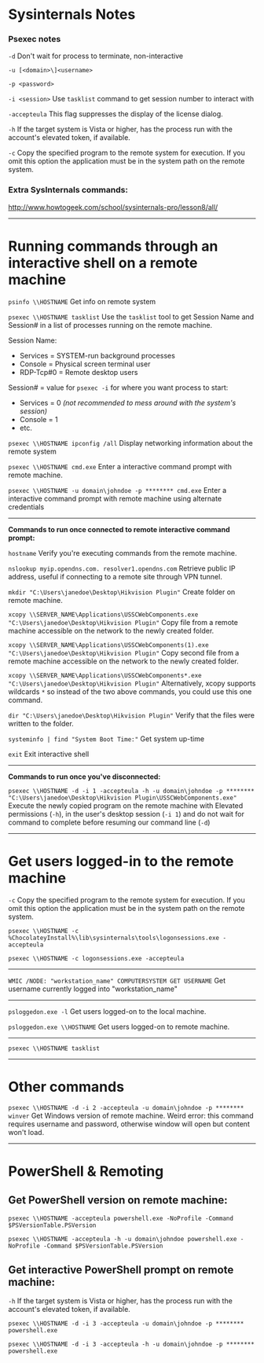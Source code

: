 
# Sysinternals Notes

### Psexec notes

`-d` Don't wait for process to terminate, non-interactive

`-u [<domain>\]<username>`

`-p <password>`

`-i <session>` Use `tasklist` command to get session number to interact with

`-accepteula` This flag suppresses the display of the license dialog.

`-h` If the target system is Vista or higher, has the process run with the account's elevated token, if available.

`-c` Copy the specified program to the remote system for execution. If you omit this option the application must be in the system path on the remote system.

### Extra SysInternals commands:

http://www.howtogeek.com/school/sysinternals-pro/lesson8/all/

---

# Running commands through an interactive shell on a remote machine

`psinfo \\HOSTNAME` Get info on remote system

`psexec \\HOSTNAME tasklist` Use the `tasklist` tool to get Session Name and Session# in a list of processes running on the remote machine.

Session Name:

- Services = SYSTEM-run background processes
- Console = Physical screen terminal user
- RDP-Tcp#0 = Remote desktop users

Session# = value for `psexec -i` for where you want process to start:

- Services = 0 *(not recommended to mess around with the system's session)*
- Console = 1
- etc.

`psexec \\HOSTNAME ipconfig /all` Display networking information about the remote system

`psexec \\HOSTNAME cmd.exe` Enter a interactive command prompt with remote machine.

`psexec \\HOSTNAME -u domain\johndoe -p ******** cmd.exe` Enter a interactive command prompt with remote machine using alternate credentials

---

**Commands to run once connected to remote interactive command prompt:**

`hostname` Verify you're executing commands from the remote machine.

`nslookup myip.opendns.com. resolver1.opendns.com` Retrieve public IP address, useful if connecting to a remote site through VPN tunnel.

`mkdir "C:\Users\janedoe\Desktop\Hikvision Plugin"` Create folder on remote machine.

`xcopy \\SERVER_NAME\Applications\USSCWebComponents.exe "C:\Users\janedoe\Desktop\Hikvision Plugin"` Copy file from a remote machine accessible on the network to the newly created folder.

`xcopy \\SERVER_NAME\Applications\USSCWebComponents(1).exe "C:\Users\janedoe\Desktop\Hikvision Plugin"` Copy second file from a remote machine accessible on the network to the newly created folder.

`xcopy \\SERVER_NAME\Applications\USSCWebComponents*.exe "C:\Users\janedoe\Desktop\Hikvision Plugin"` Alternatively, xcopy supports wildcards `*` so instead of the two above commands, you could use this one command.

`dir "C:\Users\janedoe\Desktop\Hikvision Plugin"` Verify that the files were written to the folder.

`systeminfo | find "System Boot Time:"` Get system up-time

`exit` Exit interactive shell

---

**Commands to run once you've disconnected:**

`psexec \\HOSTNAME -d -i 1 -accepteula -h -u domain\johndoe -p ******** "C:\Users\janedoe\Desktop\Hikvision Plugin\USSCWebComponents.exe"` Execute the newly copied program on the remote machine with Elevated permissions (`-h`), in the user's desktop session (`-i 1`) and do not wait for command to complete before resuming our command line (`-d`)

---

# Get users logged-in to the remote machine

`-c` Copy the specified program to the remote system for execution. If you omit this option the application must be in the system path on the remote system.

`psexec \\HOSTNAME -c %ChocolateyInstall%\lib\sysinternals\tools\logonsessions.exe -accepteula`

`psexec \\HOSTNAME -c logonsessions.exe -accepteula`

---

`WMIC /NODE: "workstation_name" COMPUTERSYSTEM GET USERNAME` Get username currently logged into "workstation_name"

---

`psloggedon.exe -l` Get users logged-on to the local machine.

`psloggedon.exe \\HOSTNAME` Get users logged-on to remote machine.

---

`psexec \\HOSTNAME tasklist`

---

# Other commands

`psexec \\HOSTNAME -d -i 2 -accepteula -u domain\johndoe -p ******** winver` Get Windows version of remote machine. Weird error: this command requires username and password, otherwise window will open but content won't load. 

---

# PowerShell & Remoting

## Get PowerShell version on remote machine:

`psexec \\HOSTNAME -accepteula powershell.exe -NoProfile -Command $PSVersionTable.PSVersion`

`psexec \\HOSTNAME -accepteula -h -u domain\johndoe powershell.exe -NoProfile -Command $PSVersionTable.PSVersion`

## Get interactive PowerShell prompt on remote machine:

`-h` If the target system is Vista or higher, has the process run with the account's elevated token, if available.

`psexec \\HOSTNAME -d -i 3 -accepteula -u domain\johndoe -p ******** powershell.exe`

`psexec \\HOSTNAME -d -i 3 -accepteula -h -u domain\johndoe -p ******** powershell.exe`

